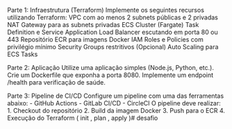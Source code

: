 Parte 1: Infraestrutura (Terraform)
Implemente os seguintes recursos utilizando Terraform:
VPC com ao menos 2 subnets públicas e 2 privadas
NAT Gateway para as subnets privadas
ECS Cluster (Fargate)
Task Definition e Service
Application Load Balancer escutando em porta 80 ou 443
Repositório ECR para imagens Docker
IAM Roles e Policies com privilégio mínimo
Security Groups restritivos
(Opcional) Auto Scaling para ECS Tasks




Parte 2: Aplicação
Utilize uma aplicação simples (Node.js, Python, etc.).
Crie um Dockerfile que exponha a porta 8080.
Implemente um endpoint /health para verificação de saúde.

Parte 3: Pipeline de CI/CD
Configure um pipeline com uma das ferramentas abaixo: - GitHub Actions - GitLab CI/CD - CircleCI
O pipeline deve realizar: 1. Checkout do repositório 2. Build da imagem Docker 3. Push para o ECR 4.
Execução do Terraform ( init , plan , apply )# desafio
